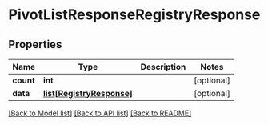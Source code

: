 # PivotListResponseRegistryResponse

## Properties
Name | Type | Description | Notes
------------ | ------------- | ------------- | -------------
**count** | **int** |  | [optional] 
**data** | [**list[RegistryResponse]**](RegistryResponse.md) |  | [optional] 

[[Back to Model list]](../README.md#documentation-for-models) [[Back to API list]](../README.md#documentation-for-api-endpoints) [[Back to README]](../README.md)


